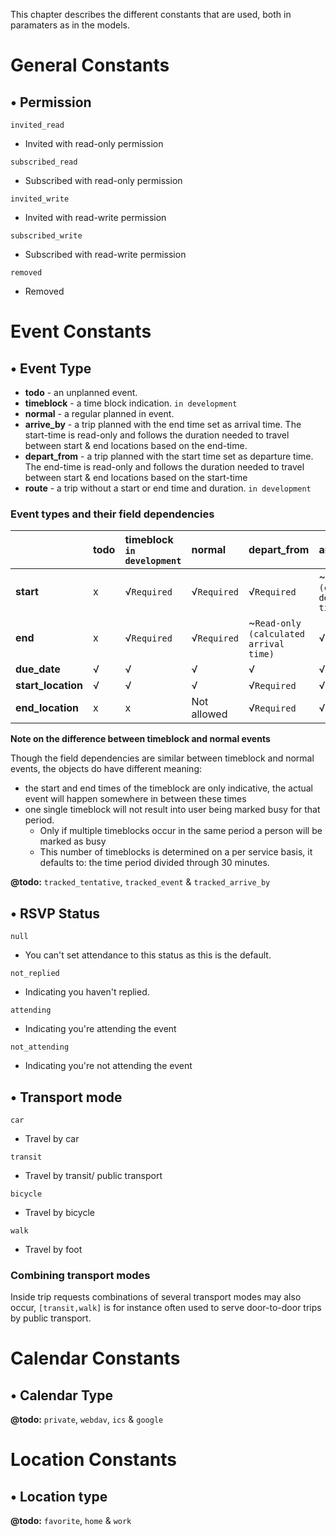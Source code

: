 This chapter describes the different constants that are used, both in paramaters as in the models.

# General Constants

## • Permission

``invited_read``

* Invited with read-only permission

``subscribed_read``

* Subscribed with read-only permission

``invited_write`` 

* Invited with read-write permission

``subscribed_write``

* Subscribed with read-write permission

``removed``

* Removed


# Event Constants

## • Event Type

* **todo** - an unplanned event.
* **timeblock** - a time block indication. `in development`
* **normal** - a regular planned in event.
* **arrive_by** - a trip planned with the end time set as arrival time. The start-time is read-only and follows the duration needed to travel between start & end locations based on the end-time.
* **depart_from** - a trip planned with the start time set as departure time. The end-time is read-only and follows the duration needed to travel between start & end locations based on the start-time
* **route** - a trip without a start or end time and duration. `in development`

### Event types and their field dependencies

|               	| todo          | timeblock `in development`        | normal        | depart_from                           	| arrive_by                             	| route `in development`               	|
|:------------- 	|:------------- |:-------------                     |:------------- |:--------------------------------------	|:--------------------------------------	|:--------------------------------------|
| **start**         | x				| √`Required`                      	| √`Required`  	| √`Required`                              	| ~`Read-only (calculated departure time)` 	| x										|
| **end**           | x				| √`Required`                      	| √`Required`  	| ~`Read-only (calculated arrival time)`   	| √`Required`                              	| x										|
| **due_date**      | √		        | √		                            | √		        | √		                                	| √		                                	| √		  								|
| **start_location**| √		        | √		                            | √		        | √`Required`                              	| √`Required`                              	| √`Required` 							|
| **end_location**  | x				| x				                    | Not allowed   | √`Required`                              	| √`Required`                              	| √`Required` 							|

**Note on the difference between timeblock and normal events**

Though the field dependencies are similar between timeblock and normal events, the objects do have different meaning: 

* the start and end times of the timeblock are only indicative, the actual event will happen somewhere in between these times
* one single timeblock will not result into user being marked busy for that period. 
    * Only if multiple timeblocks occur in the same period a person will be marked as busy
    * This number of timeblocks is determined on a per service basis, it defaults to: the time period divided through 30 minutes.

**@todo:** ``tracked_tentative``, ``tracked_event`` & ``tracked_arrive_by``

## • RSVP Status

``null``

* You can't set attendance to this status as this is the default.

``not_replied``

* Indicating you haven't replied.

``attending``

* Indicating you're attending the event

``not_attending``

* Indicating you're not attending the event

## • Transport mode

``car``

* Travel by car

``transit``

* Travel by transit/ public transport

``bicycle``

* Travel by bicycle

``walk``

* Travel by foot

### Combining transport modes

Inside trip requests combinations of several transport modes may also occur, `[transit,walk]` is for instance often used to serve door-to-door trips by public transport.

# Calendar Constants

## • Calendar Type

**@todo:** ``private``, ``webdav``, ``ics`` & ``google``


# Location Constants

## • Location type

**@todo:** ``favorite``, ``home`` & ``work``

